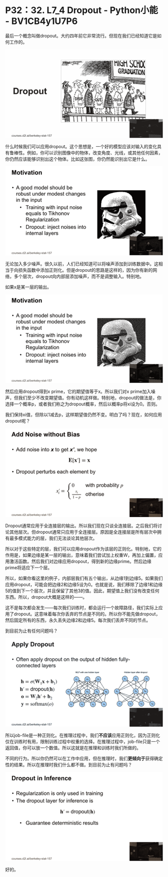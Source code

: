 # P32：32. L7_4 Dropout - Python小能 - BV1CB4y1U7P6

最后一个概念叫做dropout。大约四年前它非常流行。但现在我们已经知道它是如何工作的。

![](img/defc3a1b12b8631f55c631a8baabe4cc_1.png)

什么时候我们可以应用dropout。这个思想是，一个好的模型应该对输入的变化具有鲁棒性。例如，你可以识别图像中的物体，改变角度、光线，或其他任何因素，你仍然应该能够识别出这个物体。比如这张图，你仍然能识别出它是什么。

![](img/defc3a1b12b8631f55c631a8baabe4cc_3.png)

无论加入多少噪声。很久以前，人们已经知道可以将噪声添加到训练数据中。这相当于向损失函数中添加正则化。但是dropout的思路是这样的，因为你有新的网络，多个层次，dropout向内部层添加噪声，而不是调整输入。特别地。

如果x是某一层的输出。

![](img/defc3a1b12b8631f55c631a8baabe4cc_5.png)

然后应用dropout得到x prime，它的期望值等于x。所以我们对x prime加入噪声，但我们至少不改变期望值。你有动机这样做。特别地，dropout的做法是，你选择一个概率p，或者我们称之为dropout概率，然后以概率p将xi设为0。否则。

我们保持xi值，但除以1减去p，这样期望值仍然不变。明白了吗？现在，如何应用dropout呢？

![](img/defc3a1b12b8631f55c631a8baabe4cc_7.png)

Dropout通常应用于全连接层的输出。所以我们现在只谈全连接层。之后我们将讨论其他层次。但dropout通常只应用于全连接层。原因是全连接层是所有层次中拥有最多模式能力的层，我们无法谈论其他层次。

所以对于这些特定的层，我们可以应用dropout作为该层的正则化。特别地，它的作用是，如果边缘是某一层的输出，意味着我们尝试加上权重W，再加上偏置，应用激活函数。然后我们对边缘应用dropout，得到新的边缘prime。然后边缘prime将适应下一个层。

所以，如果你看这里的例子，内部层我们有五个输出，从边缘1到边缘5。如果我们应用dropout，可能会把边缘2和边缘5设为0。也就是说，我们移除了边缘1和边缘5的值到下一个层次，并且保留了其他3的值。因此，期望值上我们没有改变任何东西。所以，dropout大概是这样的——。

这不是每次都会发生——每次我们训练时，都会运行一个故障路径，我们实际上应用了dropout。这意味着每次你丢弃的节点是不同的。所以你不能先做dropout，然后固定所有的东西，永久丢失边缘2和边缘5。每次我们丢弃不同的节点。

到目前为止有任何问题吗？

![](img/defc3a1b12b8631f55c631a8baabe4cc_9.png)

所以job-file是一种正则化。在推理过程中，我们**不应该**应用正则化，因为正则化仅在训练时有用，限制训练过程中权重的选择。在推理过程中，job-file只是一个返回值，你可以放一个数值。所以这就是在推理和训练时我们所做的。

不同的行为。所以你仍然可以在工作中应用，但在推理时，我们**更倾向于**获得确定性的结果。所以在推理时我们什么都不做。到目前为止有问题吗？

![](img/defc3a1b12b8631f55c631a8baabe4cc_11.png)

好的。
